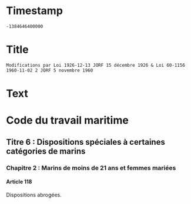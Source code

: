 # Timestamp
```
-1384646400000
```

# Title
```
Modifications par Loi 1926-12-13 JORF 15 décembre 1926 & Loi 60-1156 1960-11-02 2 JORF 5 novembre 1960
```

# Text
# Code du travail maritime
## Titre 6 : Dispositions spéciales à certaines catégories de marins
### Chapitre 2 : Marins de moins de 21 ans et femmes mariées
#### Article 118
Dispositions abrogées.